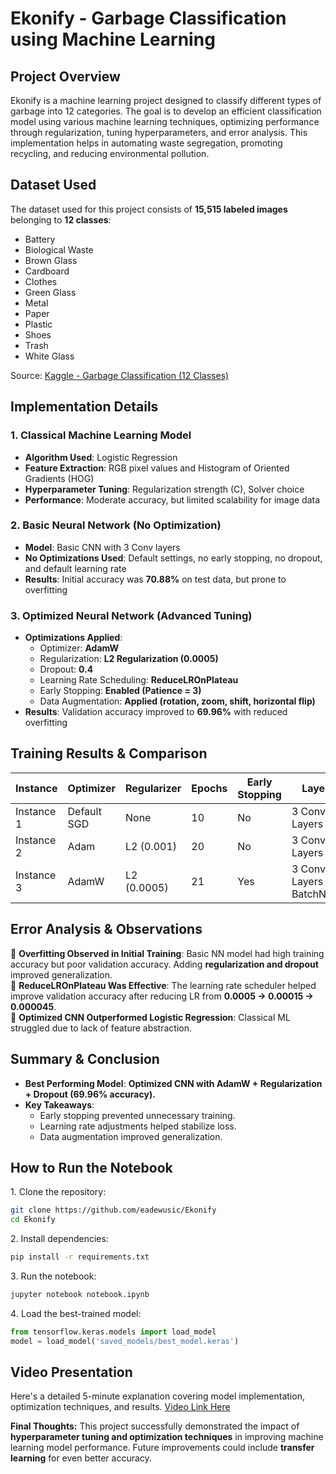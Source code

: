# Ekonify - Garbage Classification using Machine Learning

## Project Overview
Ekonify is a machine learning project designed to classify different types of garbage into 12 categories. The goal is to develop an efficient classification model using various machine learning techniques, optimizing performance through regularization, tuning hyperparameters, and error analysis. This implementation helps in automating waste segregation, promoting recycling, and reducing environmental pollution.

## Dataset Used
The dataset used for this project consists of **15,515 labeled images** belonging to **12 classes**:
- Battery
- Biological Waste
- Brown Glass
- Cardboard
- Clothes
- Green Glass
- Metal
- Paper
- Plastic
- Shoes
- Trash
- White Glass  

Source: [Kaggle - Garbage Classification (12 Classes)](https://www.kaggle.com/datasets/mostafaabla/garbage-classification)

## Implementation Details
### 1. Classical Machine Learning Model
- **Algorithm Used**: Logistic Regression
- **Feature Extraction**: RGB pixel values and Histogram of Oriented Gradients (HOG)
- **Hyperparameter Tuning**: Regularization strength (C), Solver choice
- **Performance**: Moderate accuracy, but limited scalability for image data

### 2. Basic Neural Network (No Optimization)
- **Model**: Basic CNN with 3 Conv layers
- **No Optimizations Used**: Default settings, no early stopping, no dropout, and default learning rate
- **Results**: Initial accuracy was **70.88%** on test data, but prone to overfitting

### 3. Optimized Neural Network (Advanced Tuning)
- **Optimizations Applied**:
  - Optimizer: **AdamW**
  - Regularization: **L2 Regularization (0.0005)**
  - Dropout: **0.4**
  - Learning Rate Scheduling: **ReduceLROnPlateau**
  - Early Stopping: **Enabled (Patience = 3)**
  - Data Augmentation: **Applied (rotation, zoom, shift, horizontal flip)**
- **Results**: Validation accuracy improved to **69.96%** with reduced overfitting

## Training Results & Comparison
| **Instance** | **Optimizer** | **Regularizer** | **Epochs** | **Early Stopping** | **Layers** | **Learning Rate** | **Accuracy** | **Loss** | **F1-Score** | **Precision** | **Recall** |
|-------------|--------------|----------------|----------|----------------|---------|----------------|------------|----------|------------|------------|--------|
| Instance 1 | Default SGD | None | 10 | No | 3 Conv Layers | 0.001 | 70.88% | 0.84 | 0.61 | 0.65 | 0.60 |
| Instance 2 | Adam | L2 (0.001) | 20 | No | 3 Conv Layers | 0.0005 | 65.86% | 1.28 | 0.65 | 0.67 | 0.63 |
| Instance 3 | AdamW | L2 (0.0005) | 21 | Yes | 3 Conv Layers + BatchNorm | **0.000045** | **69.96%** | **1.35** | **0.70** | **0.72** | **0.68** |

## Error Analysis & Observations
🔹 **Overfitting Observed in Initial Training**: Basic NN model had high training accuracy but poor validation accuracy. Adding **regularization and dropout** improved generalization.  
🔹 **ReduceLROnPlateau Was Effective**: The learning rate scheduler helped improve validation accuracy after reducing LR from **0.0005 → 0.00015 → 0.000045**.  
🔹 **Optimized CNN Outperformed Logistic Regression**: Classical ML struggled due to lack of feature abstraction.  

## Summary & Conclusion
- **Best Performing Model**: **Optimized CNN with AdamW + Regularization + Dropout (69.96% accuracy).**
- **Key Takeaways**:
  - Early stopping prevented unnecessary training.
  - Learning rate adjustments helped stabilize loss.
  - Data augmentation improved generalization.

## How to Run the Notebook
1️. Clone the repository:
   ```bash
   git clone https://github.com/eadewusic/Ekonify
   cd Ekonify
   ```
2️. Install dependencies:
   ```bash
   pip install -r requirements.txt
   ```
3️. Run the notebook:
   ```bash
   jupyter notebook notebook.ipynb
   ```
4️. Load the best-trained model:
   ```python
   from tensorflow.keras.models import load_model
   model = load_model('saved_models/best_model.keras')
   ```

## Video Presentation
Here's a detailed 5-minute explanation covering model implementation, optimization techniques, and results. [Video Link Here](https://www.youtube.com/@climiradiroberts)


**Final Thoughts:** This project successfully demonstrated the impact of **hyperparameter tuning and optimization techniques** in improving machine learning model performance. Future improvements could include **transfer learning** for even better accuracy.
